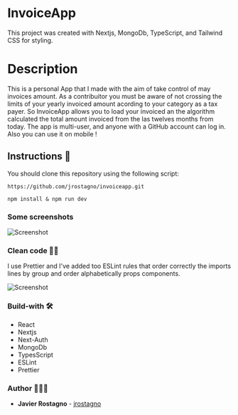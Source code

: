 # InvoiceApp

This project was created with Nextjs, MongoDb, TypeScript, and Tailwind CSS for styling.

# Description

This is a personal App that I made with the aim of take control of may invoices amount. As a contribuitor you must be aware of not crossing the limits of your yearly invoiced amount acording to your category as a tax payer.
So InvoiceApp allows you to load your invoiced an the algorithm calculated the total amount invoiced from the las twelves months from today.
The app is multi-user, and anyone with a GitHub account can log in. Also you can use it on mobile !

## Instructions 🚀

You should clone this repository using the following script:

```
https://github.com/jrostagno/invoiceapp.git
```

```
npm install & npm run dev
```

### Some screenshots

![Screenshot](https://res.cloudinary.com/dlw5hqmkj/image/upload/v1659028470/test2_uriqa8.png)

### Clean code 💅🏻

I use Prettier and I've added too ESLint rules that order correctly the imports lines by group and order alphabetically props components.

![Screenshot](https://res.cloudinary.com/dlw5hqmkj/image/upload/v1659024546/eslint_fz1gzl.png)

### Build-with 🛠️

- React
- Nextjs
- Next-Auth
- MongoDb
- TypesScript
- ESLint
- Prettier

### Author 👨🏻‍💻

- **Javier Rostagno** - [jrostagno](https://github.com/jrostagno)
